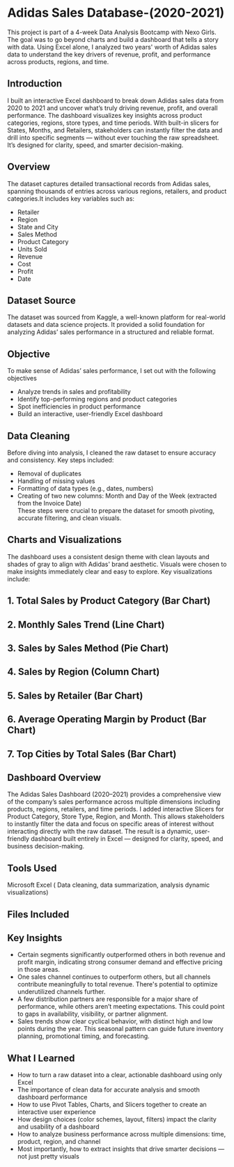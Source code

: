 # Adidas Sales Database-(2020-2021)

This project is part of a 4-week Data Analysis Bootcamp with Nexo Girls. The goal was to go beyond charts and build a dashboard that tells a story with data. Using Excel alone, I analyzed two years' worth of Adidas sales data to understand the key drivers of revenue, profit, and performance across products, regions, and time.
## Introduction

I built an interactive Excel dashboard to break down Adidas sales data from 2020 to 2021 and uncover what’s truly driving revenue, profit, and overall performance. The dashboard visualizes key insights across product categories, regions, store types, and time periods. With built-in slicers for States, Months, and Retailers, stakeholders can instantly filter the data and drill into specific segments — without ever touching the raw spreadsheet. It’s designed for clarity, speed, and smarter decision-making.
## Overview

The dataset captures detailed transactional records from Adidas sales, spanning thousands of entries across various regions, retailers, and product categories.It includes key variables such as:
- Retailer  
- Region  
- State and City  
- Sales Method  
- Product Category  
- Units Sold  
- Revenue  
- Cost  
- Profit  
- Date
## Dataset Source

The dataset was sourced from Kaggle, a well-known platform for real-world datasets and data science projects. It provided a solid foundation for analyzing Adidas’ sales performance in a structured and reliable format.
## Objective

To make sense of Adidas’ sales performance, I set out with the following objectives
- Analyze trends in sales and profitability
- Identify top-performing regions and product categories
- Spot inefficiencies in product performance
- Build an interactive, user-friendly Excel dashboard
## Data Cleaning

Before diving into analysis, I cleaned the raw dataset to ensure accuracy and consistency.
Key steps included:
- Removal of duplicates  
- Handling of missing values  
- Formatting of data types (e.g., dates, numbers)  
- Creating of two new columns: Month and Day of the Week (extracted from the Invoice Date)  
These steps were crucial to prepare the dataset for smooth pivoting, accurate filtering, and clean visuals.
## Charts and Visualizations
The dashboard uses a consistent design theme with clean layouts and shades of gray to align with Adidas' brand aesthetic. Visuals were chosen to make insights immediately clear and easy to explore.
Key visualizations include: 
## 1. **Total Sales by Product Category**  (Bar Chart)
## 2. **Monthly Sales Trend**  (Line Chart)
## 3. **Sales by Sales Method**  (Pie Chart)
## 4. **Sales by Region**  (Column Chart)
## 5. **Sales by Retailer**  (Bar Chart)
## 6. **Average Operating Margin by Product**  (Bar Chart)
## 7. **Top Cities by Total Sales**  (Bar Chart)

## Dashboard Overview

The Adidas Sales Dashboard (2020–2021) provides a comprehensive view of the company’s sales performance across multiple dimensions including products, regions, retailers, and time periods. I added interactive Slicers for Product Category, Store Type, Region, and Month. This allows stakeholders to instantly filter the data and focus on specific areas of interest without interacting directly with the raw dataset. The result is a dynamic, user-friendly dashboard built entirely in Excel — designed for clarity, speed, and business decision-making.
## Tools Used

 Microsoft Excel ( Data cleaning, data summarization, analysis dynamic visualizations)  
## Files Included


## Key Insights

- Certain segments significantly outperformed others in both revenue and profit margin, indicating strong consumer demand and effective pricing in those areas.  
- One sales channel continues to outperform others, but all channels contribute meaningfully to total revenue. There's potential to optimize underutilized channels further.  
- A few distribution partners are responsible for a major share of performance, while others aren’t meeting expectations. This could point to gaps in availability, visibility, or partner alignment.  
- Sales trends show clear cyclical behavior, with distinct high and low points during the year. This seasonal pattern can guide future inventory planning, promotional timing, and forecasting.

## What I Learned

- How to turn a raw dataset into a clear, actionable dashboard using only Excel  
- The importance of clean data for accurate analysis and smooth dashboard performance  
- How to use Pivot Tables, Charts, and Slicers together to create an interactive user experience  
- How design choices (color schemes, layout, filters) impact the clarity and usability of a dashboard  
- How to analyze business performance across multiple dimensions: time, product, region, and channel  
- Most importantly, how to extract insights that drive smarter decisions — not just pretty visuals


  


